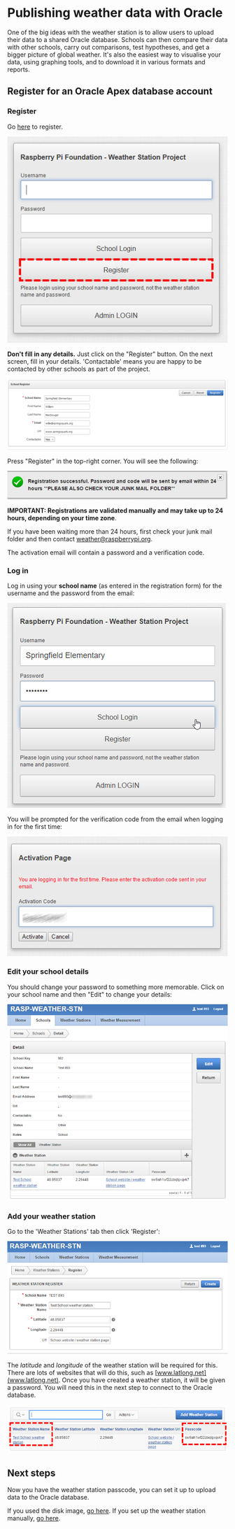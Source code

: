 # Publishing weather data with Oracle

One of the big ideas with the weather station is to allow users to upload their data to a shared Oracle database. Schools can then compare their data with other schools, carry out comparisons, test hypotheses, and get a bigger picture of global weather. It's also the easiest way to visualise your data, using graphing tools, and to download it in various formats and reports.

## Register for an Oracle Apex database account

### Register

Go [here](https://apex.oracle.com/pls/apex/f?p=84942:LOGIN_DESKTOP:9427101834476:&tz=0:00) to register.
  
![](images/login.png)

**Don't fill in any details.** Just click on the "Register" button. On the next screen, fill in your details. 'Contactable' means you are happy to be contacted by other schools as part of the project.

![](images/details.png)

Press "Register" in the top-right corner. You will see the following:

![](images/confirm.png)

  
**IMPORTANT: Registrations are validated manually and may take up to 24 hours, depending on your time zone**.


If you have been waiting more than 24 hours, first check your junk mail folder and then contact weather@raspberrypi.org.

The activation email will contain a password and a verification code. 

### Log in

Log in using your **school name** (as entered in the registration form) for the username and the password from the email:

![](images/school-login.png)

You will be prompted for the verification code from the email when logging in for the first time:

![](images/activation.PNG)


### Edit your school details

You should change your password to something more memorable. Click on your school name and then "Edit" to change your details:

![](images/edit-school.png)


### Add your weather station
  
Go to the 'Weather Stations' tab then click 'Register':

![](images/addws.png)


The *latitude* and *longitude* of the weather station will be required for this. There are lots of websites that will do this, such as [www.latlong.net](www.latlong.net). Once you have created a weather station, it will be given a password. You will need this in the next step to connect to the Oracle database. 

![](images/ws-passcode.png)

## Next steps

Now you have the weather station passcode, you can set it up to upload data to the Oracle database.

If you used the disk image, [go here](disk-image.md#credimage).
If you set up the weather station manually, [go here](software-setup.md#credmanual).

  
  
